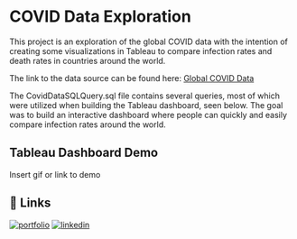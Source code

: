 # COVID Data Exploration

This project is an exploration of the global COVID data with the 
intention of creating some visualizations in Tableau to compare infection rates and
death rates in countries around the world.

The link to the data source can be found here:
 [Global COVID Data](https://github.com/owid/covid-19-data/tree/master/public/data)

The CovidDataSQLQuery.sql file contains several queries, most of which were utilized
when building the Tableau dashboard, seen below. The goal was to 
build an interactive dashboard where people can quickly and easily compare infection rates
around the world.
## Tableau Dashboard Demo 

Insert gif or link to demo


## 🔗 Links
[![portfolio](https://img.shields.io/badge/my_portfolio-000?style=for-the-badge&logo=ko-fi&logoColor=white)](tbd)
[![linkedin](https://img.shields.io/badge/linkedin-0A66C2?style=for-the-badge&logo=linkedin&logoColor=white)](url-tbd)

